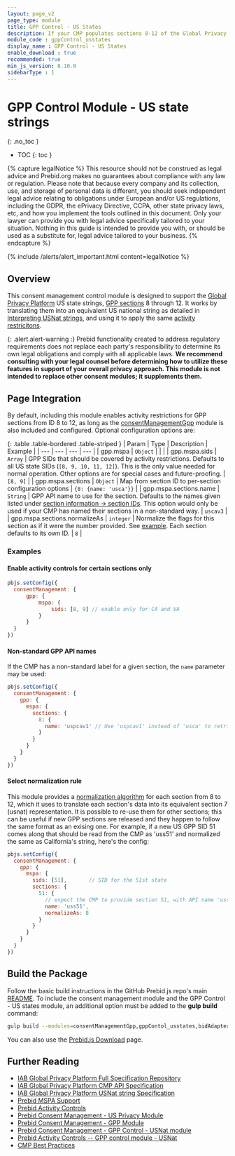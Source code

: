 ```yaml
---
layout: page_v2
page_type: module
title: GPP Control - US States
description: If your CMP populates sections 8-12 of the Global Privacy Platform, this module complements the `consentManagementGpp` module to control Prebid.js accordingly.
module_code : gppControl_usstates
display_name : GPP Control - US States
enable_download : true
recommended: true
min_js_version: 8.10.0
sidebarType : 1
---
```


# GPP Control Module - US state strings
{: .no_toc }

- TOC
{: toc }

{% capture legalNotice %}
This resource should not be construed as legal advice and Prebid.org makes no guarantees about compliance with any law or regulation. Please note that because every company and its collection, use, and storage of personal data is different, you should seek independent legal advice relating to obligations under European and/or US regulations, including the GDPR, the ePrivacy Directive, CCPA, other state privacy laws, etc, and how you implement the tools outlined in this document. Only your lawyer can provide you with legal advice specifically tailored to your situation. Nothing in this guide is intended to provide you with, or should be used as a substitute for, legal advice tailored to your business.
{% endcapture %}

{% include /alerts/alert_important.html content=legalNotice %}

## Overview

This consent management control module is designed to support the [Global Privacy Platform](https://iabtechlab.com/gpp/) US state strings, [GPP sections](https://github.com/InteractiveAdvertisingBureau/Global-Privacy-Platform/blob/main/Sections/Section%20Information.md) 8 through 12.
It works by translating them into an equivalent US national string as detailed in [Interpreting USNat strings](/features/mspa-usnat.html#interpreting-usnat-strings), and using it to apply the same [activity restricitons](/features/mspa-usnat.html#usnat-activity-restrictions).

{: .alert.alert-warning :}
Prebid functionality created to address regulatory requirements does not replace each party's responsibility to determine its own legal obligations and comply with all applicable laws. **We recommend consulting with your legal counsel before determining how to utilize these features in support of your overall privacy approach. This module is not intended to replace other consent modules; it supplements them.**

## Page Integration

By default, including this module enables activity restrictions for GPP sections from ID 8 to 12, as long as the [consentManagementGpp](/dev-docs/modules/consentManagementGpp.html) module is also included and configured.
Optional configuration options are:

{: .table .table-bordered .table-striped }
| Param | Type | Description | Example |
| --- | --- | --- | --- |
| gpp.mspa | `Object` | | |
| gpp.mspa.sids | `Array` | GPP SIDs that should be covered by activity restrictions. Defaults to all US state SIDs (`[8, 9, 10, 11, 12]`). This is the only value needed for normal operation. Other options are for special cases and future-proofing. | `[8, 9]` |
| gpp.mspa.sections | `Object` | Map from section ID to per-section configuration options | `{8: {name: 'usca'}}` |
| gpp.mspa.sections.name | `String` | GPP API name to use for the section. Defaults to the names given listed under [section information -> section IDs](https://github.com/InteractiveAdvertisingBureau/Global-Privacy-Platform/blob/main/Sections/Section%20Information.md#section-ids). This option would only be used if your CMP has named their sections in a non-standard way. | `uscav3` |
| gpp.mspa.sections.normalizeAs | `integer` | Normalize the flags for this section as if it were the number provided. See [example](#normalize-example). Each section defaults to its own ID. | `8` |

### Examples

#### Enable activity controls for certain sections only

```javascript
pbjs.setConfig({
  consentManagement: {
      gpp: {
          mspa: {
              sids: [8, 9] // enable only for CA and VA
          }
      }
  }
})
```

#### Non-standard GPP API names

If the CMP has a non-standard label for a given section, the `name` parameter may be used:

```javascript
pbjs.setConfig({
  consentManagement: {
    gpp: {
      mspa: {
        sections: {
          8: {
            name: 'uspcav1' // Use 'uspcav1' instead of 'usca' to retrieve section 8 from the CMP
          }
        }
      }
    }
  }
})
```

#### Select normalization rule

<a id="normalize-example"></a>

This module provides a [normalization algorithm](/features/mspa-usnat.html#interpreting-usnat-strings) for each section from 8 to 12, which it uses to translate each section's data into its equivalent section 7 (usnat) representation.
It is possible to re-use them for other sections; this can be useful if new GPP sections are released and they happen to follow the same format as an exising one. For example, if a new US GPP SID 51 comes along that should be read from the CMP as 'uss51' and normalized the same as California's string, here's the config:

```javascript
pbjs.setConfig({
  consentManagement: {
    gpp: {
      mspa: {
        sids: [51],       // SID for the 51st state
        sections: {
          51: {
            // expect the CMP to provide section 51, with API name 'uss51', and the same format as section 8 (CA)
            name: 'uss51',
            normalizeAs: 8 
          }
        }
      }
    }
  }
})
```

## Build the Package

Follow the basic build instructions in the GitHub Prebid.js repo's main [README](https://github.com/prebid/Prebid.js/blob/master/README.md). To include the consent management module and the GPP Control - US states module, an additional option must be added to the **gulp build** command:

```bash
gulp build --modules=consentManagementGpp,gppContol_usstates,bidAdapter1,bidAdapter2
```

You can also use the [Prebid.js Download](/download.html) page.

## Further Reading

- [IAB Global Privacy Platform Full Specification Repository](https://github.com/InteractiveAdvertisingBureau/Global-Privacy-Platform)
- [IAB Global Privacy Platform CMP API Specification](https://github.com/InteractiveAdvertisingBureau/Global-Privacy-Platform/blob/main/Core/CMP%20API%20Specification.md)
- [IAB Global Privacy Platform USNat string Specification](https://github.com/InteractiveAdvertisingBureau/Global-Privacy-Platform/blob/main/Sections/US-National/IAB%20Privacy%E2%80%99s%20National%20Privacy%20Technical%20Specification.md)
- [Prebid MSPA Support](/features/mspa-usnat.html)
- [Prebid Activity Controls](/dev-docs/activity-controls.html)
- [Prebid Consent Management - US Privacy Module](/dev-docs/modules/consentManagementUsp.html)
- [Prebid Consent Management - GPP Module](/dev-docs/modules/consentManagementGpp.html)
- [Prebid Consent Management - GPP Control - USNat module](/dev-docs/modules/gppControl_usnat.html)
- [Prebid Activity Controls -- GPP control module - USNat](/dev-docs/modules/gppControl_usnat.html)
- [CMP Best Practices](https://docs.prebid.org/dev-docs/cmp-best-practices.html)
